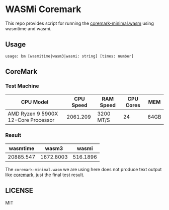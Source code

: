 # WASMi Coremark

This repo provides script for running the [coremark-minimal.wasm][0] using 
wasmtime and wasmi.

## Usage

```
usage: bm [wasmitime|wasm3|wasmi: string] [times: number]
```

## CoreMark

### Test Machine

| CPU Model                           | CPU Speed | RAM Speed | CPU Cores | MEM  |
|-------------------------------------|-----------|-----------|-----------|------|
| AMD Ryzen 9 5900X 12-Core Processor | 2061.209  | 3200 MT/S | 24        | 64GB |

### Result

| wasmtime  | wasm3     | wasmi    |
|-----------|-----------|----------|
| 20885.547 | 1672.8003 | 516.1896 |

The `coremark-minimal.wasm` we are using here does not produce text output like [coremark][1], just the final test result. 


## LICENSE

MIT

[0]: https://github.com/wasm3/wasm-coremark
[1]: https://github.com/eembc/coremark#log-file-format
